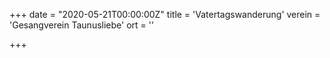 +++
date = "2020-05-21T00:00:00Z"
title = 'Vatertagswanderung'
verein = 'Gesangverein Taunusliebe'
ort = ''

+++

      